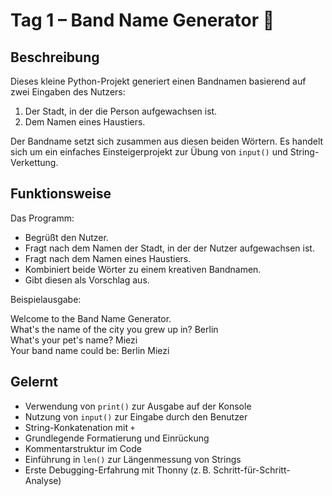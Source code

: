 # Tag 1 – Band Name Generator 🎸

## Beschreibung

Dieses kleine Python-Projekt generiert einen Bandnamen basierend auf zwei Eingaben des Nutzers:

1. Der Stadt, in der die Person aufgewachsen ist.
2. Dem Namen eines Haustiers.

Der Bandname setzt sich zusammen aus diesen beiden Wörtern. Es handelt sich um ein einfaches Einsteigerprojekt zur Übung von `input()` und String-Verkettung.

## Funktionsweise

Das Programm:

- Begrüßt den Nutzer.
- Fragt nach dem Namen der Stadt, in der der Nutzer aufgewachsen ist.
- Fragt nach dem Namen eines Haustiers.
- Kombiniert beide Wörter zu einem kreativen Bandnamen.
- Gibt diesen als Vorschlag aus.

Beispielausgabe:

Welcome to the Band Name Generator.<br>
What's the name of the city you grew up in? Berlin<br>
What's your pet's name? Miezi<br>
Your band name could be: Berlin Miezi

## Gelernt

- Verwendung von `print()` zur Ausgabe auf der Konsole
- Nutzung von `input()` zur Eingabe durch den Benutzer
- String-Konkatenation mit `+`
- Grundlegende Formatierung und Einrückung
- Kommentarstruktur im Code
- Einführung in `len()` zur Längenmessung von Strings
- Erste Debugging-Erfahrung mit Thonny (z. B. Schritt-für-Schritt-Analyse)
